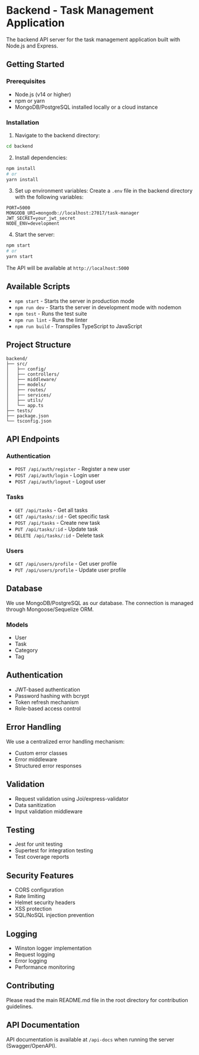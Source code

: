 # Backend - Task Management Application

The backend API server for the task management application built with Node.js and Express.

## Getting Started

### Prerequisites

- Node.js (v14 or higher)
- npm or yarn
- MongoDB/PostgreSQL installed locally or a cloud instance

### Installation

1. Navigate to the backend directory:
```bash
cd backend
```

2. Install dependencies:
```bash
npm install
# or
yarn install
```

3. Set up environment variables:
Create a `.env` file in the backend directory with the following variables:
```env
PORT=5000
MONGODB_URI=mongodb://localhost:27017/task-manager
JWT_SECRET=your_jwt_secret
NODE_ENV=development
```

4. Start the server:
```bash
npm start
# or
yarn start
```

The API will be available at `http://localhost:5000`

## Available Scripts

- `npm start` - Starts the server in production mode
- `npm run dev` - Starts the server in development mode with nodemon
- `npm test` - Runs the test suite
- `npm run lint` - Runs the linter
- `npm run build` - Transpiles TypeScript to JavaScript

## Project Structure

```
backend/
├── src/
│   ├── config/
│   ├── controllers/
│   ├── middleware/
│   ├── models/
│   ├── routes/
│   ├── services/
│   ├── utils/
│   └── app.ts
├── tests/
├── package.json
└── tsconfig.json
```

## API Endpoints

### Authentication
- `POST /api/auth/register` - Register a new user
- `POST /api/auth/login` - Login user
- `POST /api/auth/logout` - Logout user

### Tasks
- `GET /api/tasks` - Get all tasks
- `GET /api/tasks/:id` - Get specific task
- `POST /api/tasks` - Create new task
- `PUT /api/tasks/:id` - Update task
- `DELETE /api/tasks/:id` - Delete task

### Users
- `GET /api/users/profile` - Get user profile
- `PUT /api/users/profile` - Update user profile

## Database

We use MongoDB/PostgreSQL as our database. The connection is managed through Mongoose/Sequelize ORM.

### Models

- User
- Task
- Category
- Tag

## Authentication

- JWT-based authentication
- Password hashing with bcrypt
- Token refresh mechanism
- Role-based access control

## Error Handling

We use a centralized error handling mechanism:
- Custom error classes
- Error middleware
- Structured error responses

## Validation

- Request validation using Joi/express-validator
- Data sanitization
- Input validation middleware

## Testing

- Jest for unit testing
- Supertest for integration testing
- Test coverage reports

## Security Features

- CORS configuration
- Rate limiting
- Helmet security headers
- XSS protection
- SQL/NoSQL injection prevention

## Logging

- Winston logger implementation
- Request logging
- Error logging
- Performance monitoring

## Contributing

Please read the main README.md file in the root directory for contribution guidelines.

## API Documentation

API documentation is available at `/api-docs` when running the server (Swagger/OpenAPI). 